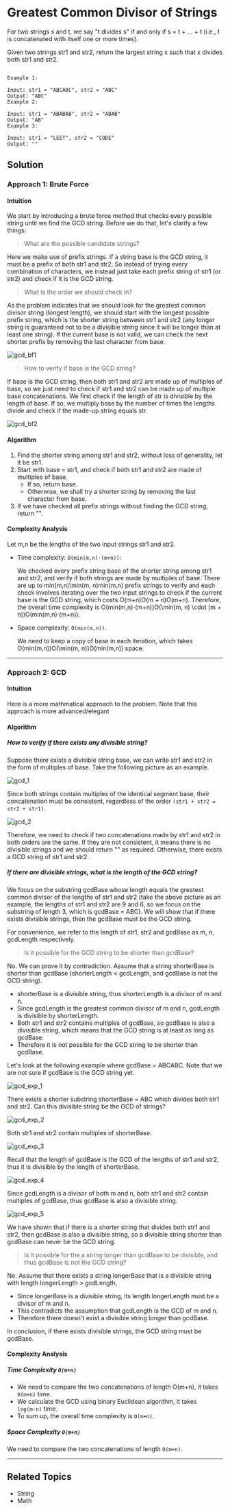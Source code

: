# Greatest Common Divisor of Strings

For two strings s and t, we say "t divides s" if and only if s = t + ... + t (i.e., t is concatenated with itself one or
more times).

Given two strings str1 and str2, return the largest string x such that x divides both str1 and str2.

```plain

Example 1:

Input: str1 = "ABCABC", str2 = "ABC"
Output: "ABC"
Example 2:

Input: str1 = "ABABAB", str2 = "ABAB"
Output: "AB"
Example 3:

Input: str1 = "LEET", str2 = "CODE"
Output: ""
```

## Solution

### Approach 1: Brute Force

#### Intuition

We start by introducing a brute force method that checks every possible string until we find the GCD string. Before we
do that, let's clarify a few things:

> What are the possible candidate strings?

Here we make use of prefix strings. If a string base is the GCD string, it must be a prefix of both str1 and str2. So
instead of trying every combination of characters, we instead just take each prefix string of str1 (or str2) and check
if it is the GCD string.

> What is the order we should check in?

As the problem indicates that we should look for the greatest common divisor string (longest length), we should start
with the longest possible prefix string, which is the shorter string between str1 and str2 (any longer string is
guaranteed not to be a divisible string since it will be longer than at least one string). If the current base is not
valid, we can check the next shorter prefix by removing the last character from base.

![gcd_bf1](./gcd_of_strings_bf1.png)

> How to verify if base is the GCD string?

If base is the GCD string, then both str1 and str2 are made up of multiples of base, so we just need to check if str1
and str2 can be made up of multiple base concatenations. We first check if the length of str is divisible by the length
of base. If so, we multiply base by the number of times the lengths divide and check if the made-up string equals str.

![gcd_bf2](./gcd_of_strings_bf2.png)

#### Algorithm

1. Find the shorter string among str1 and str2, without loss of generality, let it be str1.
2. Start with base = str1, and check if both str1 and str2 are made of multiples of base.
    - If so, return base.
    - Otherwise, we shall try a shorter string by removing the last character from base.
3. If we have checked all prefix strings without finding the GCD string, return "".

#### Complexity Analysis

Let m,n be the lengths of the two input strings str1 and str2.

- Time complexity: `O(min(m,n)⋅(m+n))`:

  We checked every prefix string base of the shorter string among str1 and str2, and verify if both strings are made by
  multiples of base. There are up to min⁡(m,n)\min(m, n)min(m,n) prefix strings to verify and each check involves
  iterating over the two input strings to check if the current base is the GCD string, which costs O(m+n)O(m + n)O(m+n).
  Therefore, the overall time complexity is O(min⁡(m,n)⋅(m+n))O(\min(m, n) \cdot (m + n))O(min(m,n)⋅(m+n)).

- Space complexity: `O(min(m,n))`.

  We need to keep a copy of base in each iteration, which takes O(min⁡(m,n))O(\min(m, n))O(min(m,n)) space.

---

### Approach 2: GCD

#### Intuition

Here is a more mathmatical approach to the problem. Note that this approach is more advanced/elegant

#### Algorithm

##### How to verify if there exists any divisible string?

Suppose there exists a divisible string base, we can write str1 and str2 in the form of multiples of base. Take the
following picture as an example.

![gcd_1](./gcd_of_strings_gcd1.png)

Since both strings contain multiples of the identical segment base, their concatenation must be consistent, regardless
of the order `(str1 + str2 = str2 + str1)`.

![gcd_2](./gcd_of_strings_gcd2.png)

Therefore, we need to check if two concatenations made by str1 and str2 in both orders are the same. If they are not
consistent, it means there is no divisible strings and we should return "" as required. Otherwise, there exists a GCD
string of str1 and str2.

##### If there are divisible strings, what is the length of the GCD string?

We focus on the substring gcdBase whose length equals the greatest common divisor of the lengths of str1 and str2 (take
the above picture as an example, the lengths of str1 and str2 are 9 and 6, so we focus on the substring of length 3,
which is gcdBase = ABC). We will show that if there exists divisible strings, then the gcdBase must be the GCD string.

For convenience, we refer to the length of str1, str2 and gcdBase as m, n, gcdLength respectively.

> Is it possible for the GCD string to be shorter than gcdBase?

No. We can prove it by contradiction. Assume that a string shorterBase is shorter than gcdBase (shorterLength <
gcdLength, and gcdBase is not the GCD string).

- shorterBase is a divisible string, thus shorterLength is a divisor of m and n.
- Since gcdLength is the greatest common divisor of m and n, gcdLength is divisible by shorterLength.
- Both str1 and str2 contains multiples of gcdBase, so gcdBase is also a divisible string, which means that the GCD
  string is at least as long as gcdBase.
- Therefore it is not possible for the GCD string to be shorter than gcdBase.

Let's look at the following example where gcdBase = ABCABC. Note that we are not sure if gcdBase is the GCD string yet.

![gcd_exp_1](./gcd_of_strings_exp_1.png)

There exists a shorter substring shorterBase = ABC which divides both str1 and str2. Can this divisible string be the
GCD of strings?

![gcd_exp_2](./gcd_of_strings_exp_2.png)

Both str1 and str2 contain multiples of shorterBase.

![gcd_exp_3](./gcd_of_strings_exp_3.png)

Recall that the length of gcdBase is the GCD of the lengths of str1 and str2, thus it is divisible by the length of
shorterBase.

![gcd_exp_4](./gcd_of_strings_exp_4.png)

Since gcdLength is a divisor of both m and n, both str1 and str2 contain multiples of gcdBase, thus gcdBase is also a
divisible string.

![gcd_exp_5](./gcd_of_strings_exp_5.png)

We have shown that if there is a shorter string that divides both str1 and str2, then gcdBase is also a divisible
string, so a divisible string shorter than gcdBase can never be the GCD string.

> Is it possible for the a string longer than gcdBase to be divisible, and thus gcdBase is not the GCD string?

No. Assume that there exists a string longerBase that is a divisible string with length longerLength > gcdLength,

- Since longerBase is a divisible string, its length longerLength must be a divisor of m and n.
- This contradicts the assumption that gcdLength is the GCD of m and n.
- Therefore there doesn't exist a divisible string longer than gcdBase.

In conclusion, if there exists divisible strings, the GCD string must be gcdBase.

#### Complexity Analysis

##### Time Complexity `O(m+n)`

- We need to compare the two concatenations of length O(m+n), it takes `O(m+n)` time.
- We calculate the GCD using binary Euclidean algorithm, it takes `log(m⋅n)` time.
- To sum up, the overall time complexity is `O(m+n)`.

##### Space Complexity `O(m+n)`

We need to compare the two concatenations of length `O(m+n)`.

---


## Related Topics

- String
- Math
